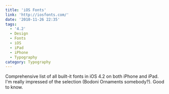 ```yaml
---
title: 'iOS Fonts'
link: 'http://iosfonts.com/'
date: '2010-11-26 22:35'
tags:
  - '4.2'
  - Design
  - Fonts
  - iOS
  - iPad
  - iPhone
  - Typography
category: Typography
---
```


Comprehensive list of all built-it fonts in iOS 4.2 on both iPhone and iPad. I'm really impressed of the selection (Bodoni Ornaments somebody?). Good to know.
